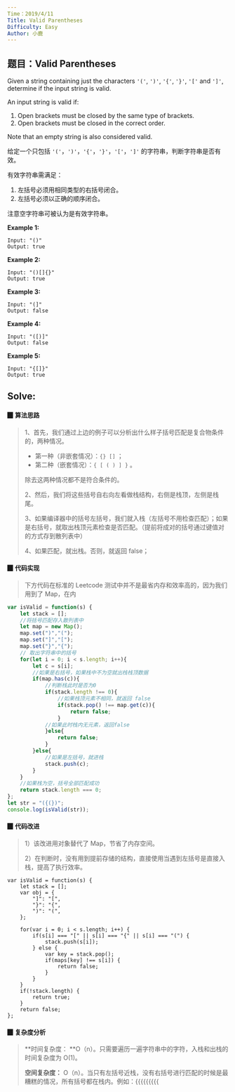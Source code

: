 ```yaml
---
Time：2019/4/11
Title: Valid Parentheses
Difficulty: Easy
Author: 小鹿
---
```




## 题目：Valid Parentheses

Given a string containing just the characters `'('`, `')'`, `'{'`, `'}'`, `'['` and `']'`, determine if the input string is valid.

An input string is valid if:

1. Open brackets must be closed by the same type of brackets.
2. Open brackets must be closed in the correct order.

Note that an empty string is also considered valid.

给定一个只包括 `'('`，`')'`，`'{'`，`'}'`，`'['`，`']'` 的字符串，判断字符串是否有效。

有效字符串需满足：

1. 左括号必须用相同类型的右括号闭合。
2. 左括号必须以正确的顺序闭合。

注意空字符串可被认为是有效字符串。

**Example 1:**

```
Input: "()"
Output: true
```

**Example 2:**

```
Input: "()[]{}"
Output: true
```

**Example 3:**

```
Input: "(]"
Output: false
```

**Example 4:**

```
Input: "([)]"
Output: false
```

**Example 5:**

```
Input: "{[]}"
Output: true
```



## Solve: 

#### ▉ 算法思路

> 1、首先，我们通过上边的例子可以分析出什么样子括号匹配是复合物条件的，两种情况。
>
> - 第一种（非嵌套情况）：`{} []` ；
> - 第二种（嵌套情况）：`{ [ ( ) ] }` 。
>
> 除去这两种情况都不是符合条件的。
>
> 2、然后，我们将这些括号自右向左看做栈结构，右侧是栈顶，左侧是栈尾。
>
> 3、如果编译器中的括号左括号，我们就入栈（左括号不用检查匹配）；如果是右括号，就取出栈顶元素检查是否匹配。（提前将成对的括号通过键值对的方式存到散列表中）
>
> 4、如果匹配，就出栈。否则，就返回 false；





#### ▉ 代码实现

> 下方代码在标准的 Leetcode 测试中并不是最省内存和效率高的，因为我们用到了 Map，在内

```javascript
var isValid = function(s) {
    let stack = [];
    //将括号匹配存入散列表中
    let map = new Map();
    map.set(")","(");
    map.set("]","[");
    map.set("}","{");
	// 取出字符串中的括号
    for(let i = 0; i < s.length; i++){
        let c = s[i];
        //如果是右括号，如果栈中不为空就出栈栈顶数据
        if(map.has(c)){
            //判断栈此时是否为0
            if(stack.length !== 0){
                //如果栈顶元素不相同，就返回 false
                if(stack.pop() !== map.get(c)){
                    return false;
                }
            //如果此时栈内无元素，返回false
            }else{
                return false;
            }
        }else{
            //如果是左括号，就进栈
        	stack.push(c);
        }
    }
    //如果栈为空，括号全部匹配成功
    return stack.length === 0;
};
let str = "({(})";
console.log(isValid(str));
```



#### ▉ 代码改进

> 1）该改进用对象替代了 Map，节省了内存空间。
>
> 2）在判断时，没有用到提前存储的结构，直接使用当遇到左括号是直接入栈，提高了执行效率。

```
var isValid = function(s) {
    let stack = [];
    var obj = {
        "]": "[",
        "}": "{",
        ")": "(",
    };

    for(var i = 0; i < s.length; i++) {
        if(s[i] === "[" || s[i] === "{" || s[i] === "(") {
            stack.push(s[i]);
        } else {
            var key = stack.pop();
            if(maps[key] !== s[i]) {
                return false;
            }
        }
    }
    if(!stack.length) {
        return true;
    }
    return false;
};
```



#### ▉ 复杂度分析

> **时间复杂度： **O（n）。只需要遍历一遍字符串中的字符，入栈和出栈的时间复杂度为 O(1)。
>
> **空间复杂度：** O（n）。当只有左括号近栈，没有右括号进行匹配的时候是最糟糕的情况，所有括号都在栈内。例如：{{{{{{{{{





















